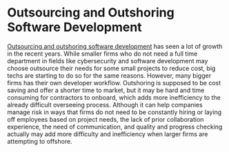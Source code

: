 # Outsourcing and Outshoring Software Development
[Outsourcing and outshoring software development](https://www.designveloper.com/en/guide/offshore-software-development/#:~:text=is%20software%20development.-,The%20biggest%20advantage%20of%20offshore%20software%20development%20is%20the%20ability,that%20need%20to%20be%20considered) has seen a lot of growth in the recent years. While smaller firms who do not need a full time department in fields like cybersecurity and software development may choose outsource their needs for some small projects to reduce cost, big techs are starting to do so for the same reasons. However, many bigger firms has their own developer workflow. Outshoring is supposed to be cost saving and offer a shorter time to market, but it may be hard and time consuming for contractors to onboard, which adds more inefficiency to the already difficult overseeing process. Although it can help companies manage risk in ways that firms do not need to be constantly hiring or laying off employees based on project needs, the lack of prior collaboration experience, the need of communication, and quality and progress checking actually may add more difficulty and inefficiency when larger firms are attempting to offshore. 


